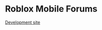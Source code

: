 Roblox Mobile Forums
====================

[Development site](http://robloxforums-ericwieser.rhcloud.com/)
